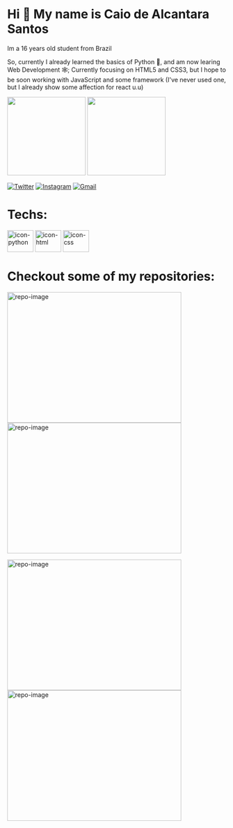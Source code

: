 # Hi 👋 My name is Caio de Alcantara Santos

Im a 16 years old student from Brazil

So, currently I already learned the basics of Python 🐍, and am now learing Web Development 🕸️;
Currently focusing on HTML5 and CSS3, but I hope to be soon working with JavaScript and some framework (I've never used one, but I already show some affection for react u.u)

<img height="180em" src="https://github-readme-stats.vercel.app/api?username=caio-alcantara&show_icons=true&theme=tokyonight"/>
<img height="180em" src="https://github-readme-stats.vercel.app/api/top-langs/?username=caio-alcantara&layout=compact&theme=tokyonight"/>

[![Twitter](https://img.shields.io/badge/Twitter-1DA1F2?style=for-the-badge&logo=twitter&logoColor=white)](https://twitter.com/caiiuu3)
[![Instagram](https://img.shields.io/badge/Instagram-E4405F?style=for-the-badge&logo=instagram&logoColor=white)](https://www.instagram.com/caiiu_3/)
[![Gmail](https://img.shields.io/badge/Gmail-D14836?style=for-the-badge&logo=gmail&logoColor=white)](mailto:caioalcantarasantos3@gmail.com)


# Techs: 
<div>
  <img align="center" alt="icon-python" height="50" width="60" src="https://cdn.jsdelivr.net/gh/devicons/devicon/icons/python/python-original.svg" />
  <img align="center" alt="icon-html" height="50" width="60" src="https://cdn.jsdelivr.net/gh/devicons/devicon/icons/html5/html5-original.svg" />
  <img align="center" alt="icon-css" height="50" width="60" src="https://cdn.jsdelivr.net/gh/devicons/devicon/icons/css3/css3-original.svg" />
</div>

# Checkout some of my repositories: 
<div>
  
  <a href='https://github.com/caio-alcantara/social-proof-section-master'><img align='center' alt='repo-image' height='300' width='400' src='https://user-images.githubusercontent.com/95832094/155885866-2d05d57d-7424-46b6-be53-6bd5f2747f93.jpg'></a>
  <a href='https://github.com/caio-alcantara/huddle-landing-page'><img align='center' alt='repo-image' height='300' width='400' src='https://user-images.githubusercontent.com/95832094/155885958-f45acd30-f93e-42b3-81c6-1432c574628e.jpg'></a>
  
  <a href='https://github.com/caio-alcantara/3-column-preview-card-component'><img align='center' alt='repo-image' height='300' width='400' src='https://user-images.githubusercontent.com/95832094/155886020-780ccad6-cb88-4715-973f-b01763607731.jpg'></a>
  <a href='https://github.com/caio-alcantara/StatsPreviewCard'><img align='center' alt='repo-image' height='300' width='400' src='https://user-images.githubusercontent.com/95832094/155886068-d85ac402-3991-449e-83dc-dad31525f737.jpg'></a>
  
</div>
